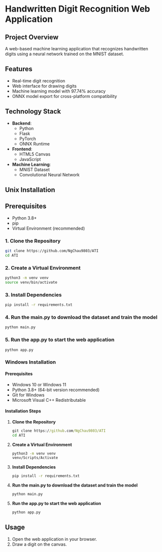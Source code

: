 # Handwritten Digit Recognition Web Application

## Project Overview

A web-based machine learning application that recognizes handwritten digits using a neural network trained on the MNIST dataset.

## Features

- Real-time digit recognition
- Web interface for drawing digits
- Machine learning model with 97.74% accuracy
- ONNX model export for cross-platform compatibility

## Technology Stack

- **Backend**:
  - Python
  - Flask
  - PyTorch
  - ONNX Runtime
- **Frontend**:
  - HTML5 Canvas
  - JavaScript
- **Machine Learning**:
  - MNIST Dataset
  - Convolutional Neural Network

## Unix Installation

## Prerequisites

- Python 3.8+
- pip
- Virtual Environment (recommended)

### 1. Clone the Repository

```bash
git clone https://github.com/NgChau9803/ATI
cd ATI
```

### 2. Create a Virtual Environment

```bash
python3 -m venv venv
source venv/bin/activate
```

### 3. Install Dependencies

```bash
pip install -r requirements.txt
```

### 4. Run the main.py to download the dataset and train the model

```bash
python main.py
```

### 5. Run the app.py to start the web application

```bash
python app.py
```

### Windows Installation

#### Prerequisites

- Windows 10 or Windows 11
- Python 3.8+ (64-bit version recommended)
- Git for Windows
- Microsoft Visual C++ Redistributable

#### Installation Steps

1. **Clone the Repository**

   ```cmd
   git clone https://github.com/NgChau9803/ATI
   cd ATI

   ```

2. **Create a Virtual Environment**

   ```cmd
   python3 -m venv venv
   venv/Scripts/Activate
   ```

3. **Install Dependencies**

   ```cmd
   pip install -r requirements.txt
   ```

4. **Run the main.py to download the dataset and train the model**

   ```cmd
   python main.py
   ```

5. **Run the app.py to start the web application**
   ```cmd
   python app.py
   ```

## Usage

1. Open the web application in your browser.
2. Draw a digit on the canvas.
